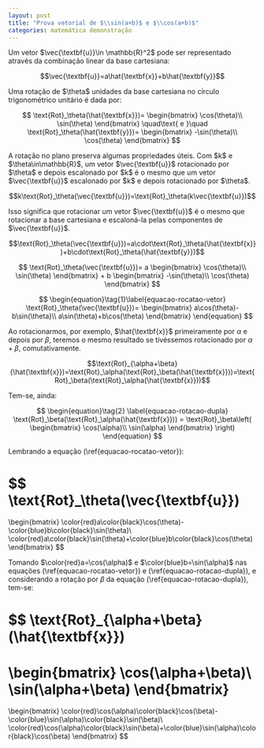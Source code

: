 ```yaml
---
layout: post
title: "Prova vetorial de $\\sin(a+b)$ e $\\cos(a+b)$"
categories: matemática demonstração
---
```


<p>Um vetor $\vec{\textbf{u}}\in \mathbb{R}^2$ pode ser representado através da combinação linear da base cartesiana:</p>

$$\vec{\textbf{u}}=a\hat{\textbf{x}}+b\hat{\textbf{y}}$$

<p>Uma rotação de $\theta$ unidades da base cartesiana no círculo trigonométrico unitário é dada por:</p>

$$
\text{Rot}_\theta(\hat{\textbf{x}})=
\begin{bmatrix}
\cos(\theta)\\
\sin(\theta)
\end{bmatrix}
\quad\text{ e }\quad
\text{Rot}_\theta(\hat{\textbf{y}})=
\begin{bmatrix}
-\sin(\theta)\\
\cos(\theta)
\end{bmatrix}
$$

<p>A rotação no plano preserva algumas propriedades úteis. Com $k$ e $\theta\in\mathbb{R}$, um vetor $\vec{\textbf{u}}$ rotacionado por $\theta$ e depois escalonado por $k$ é o mesmo que um vetor $\vec{\textbf{u}}$ escalonado por $k$ e depois rotacionado por $\theta$.</p>

$$k\text{Rot}_\theta(\vec{\textbf{u}})=\text{Rot}_\theta(k\vec{\textbf{u}})$$

Isso significa que rotacionar um vetor $\vec{\textbf{u}}$ é o mesmo que rotacionar a base cartesiana e escaloná-la pelas componentes de $\vec{\textbf{u}}$.

$$\text{Rot}_\theta(\vec{\textbf{u}})=a\cdot\text{Rot}_\theta(\hat{\textbf{x}})+b\cdot\text{Rot}_\theta(\hat{\textbf{y}})$$

$$
\text{Rot}_\theta(\vec{\textbf{u}})=
  a
  \begin{bmatrix}
      \cos(\theta)\\
      \sin(\theta)
  \end{bmatrix}
  +
  b
  \begin{bmatrix}
      -\sin(\theta)\\
      \cos(\theta)
  \end{bmatrix}
$$

$$
\begin{equation}\tag{1}\label{equacao-rocatao-vetor}
        \text{Rot}_\theta(\vec{\textbf{u}})=
        \begin{bmatrix}
            a\cos(\theta)-b\sin(\theta)\\
            a\sin(\theta)+b\cos(\theta)
        \end{bmatrix}
    \end{equation}
$$

Ao rotacionarmos, por exemplo, $\hat{\textbf{x}}$ primeiramente por $\alpha$ e depois por $\beta$, teremos o mesmo resultado se tivéssemos rotacionado por $\alpha+\beta$, comutativamente.

$$\text{Rot}_{\alpha+\beta}(\hat{\textbf{x}})=\text{Rot}_\alpha(\text{Rot}_\beta(\hat{\textbf{x}}))=\text{Rot}_\beta(\text{Rot}_\alpha(\hat{\textbf{x}}))$$

Tem-se, ainda:

$$
\begin{equation}\tag{2}
    \label{equacao-rotacao-dupla}
    \text{Rot}_\beta(\text{Rot}_\alpha(\hat{\textbf{x}}))
    =
    \text{Rot}_\beta\left(
        \begin{bmatrix}
            \cos(\alpha)\\
            \sin(\alpha)
        \end{bmatrix}
    \right)
\end{equation}
$$

Lembrando a equação (\ref{equacao-rocatao-vetor}):

$$
  \text{Rot}_\theta(\vec{\textbf{u}})
  =
  \begin{bmatrix}
      \color{red}a\color{black}\cos(\theta)-\color{blue}b\color{black}\sin(\theta)\\
      \color{red}a\color{black}\sin(\theta)+\color{blue}b\color{black}\cos(\theta)
  \end{bmatrix}
$$

Tomando $\color{red}a=\cos(\alpha)$ e $\color{blue}b=\sin(\alpha)$ nas equações (\ref{equacao-rocatao-vetor}) e (\ref{equacao-rotacao-dupla}), e considerando a rotação por $\beta$ da equação (\ref{equacao-rotacao-dupla}), tem-se:

$$
  \text{Rot}_{\alpha+\beta}(\hat{\textbf{x}})
  =
  \begin{bmatrix}
      \cos(\alpha+\beta)\\
      \sin(\alpha+\beta)
  \end{bmatrix}
  =
  \begin{bmatrix}
      \color{red}\cos(\alpha)\color{black}\cos(\beta)-\color{blue}\sin(\alpha)\color{black}\sin(\beta)\\
      \color{red}\cos(\alpha)\color{black}\sin(\beta)+\color{blue}\sin(\alpha)\color{black}\cos(\beta)
  \end{bmatrix}
$$

